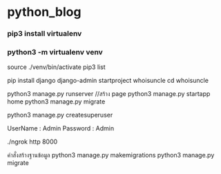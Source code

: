 # python_blog



### pip3 install virtualenv 
### python3 -m virtualenv venv


source ./venv/bin/activate
pip3 list

pip install django
django-admin startproject whoisuncle
cd whoisuncle

python3 manage.py runserver 
//สร้าง page
python3 manage.py startapp home
python3 manage.py migrate    

python3 manage.py createsuperuser

UserName : Admin
Password : Admin


./ngrok http 8000


คำสั่งสร้างฐานข้อมูล
python3 manage.py makemigrations
python3 manage.py migrate   
